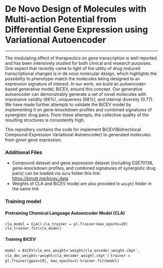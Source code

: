 # De Novo Design of Molecules with Multi-action Potential from Differential Gene Expression using Variational Autoencoder
---

The modulating effect of therapeutics on gene transcription is well reported and has been intensively studied for both clinical and research purposes. One aspect that recently came to light of the utility of drug-induced transcriptional changes is in de novo molecular design, which highlights the possibility to phenotype-match the molecules being designed to an expression signature of interest. In our work, we build an autoencoder-based generative model, BiCEV, around this concept. Our generative autoencoder can demonstrably generate a set of novel molecules with impressive validity (96%), uniqueness (98%), and internal diversity (0.77). We have made further attempts to validate the BiCEV model by implementing it on gene-knockdown profiles and combined signatures of synergistic drug pairs. From these attempts, the collective quality of the resulting structures is consistently high.


This repository contains the code for implement BiCEV(Bidirectional Compound-Expression Variational Autoencoder) to generated molecules from given gene expression.

### Additional Files
* Compound dataset and gene expression dataset (including GSE70138, gene-knockdown profiles, and combined signatures of synergistic drug pairs) can be loaded via `data` folder this link: https://kmutt.me/bicev_data
* Weights of CLA and BiCEV model are also provided in `weight` folder in the same link 



### Training model
#### Pretraining Chemical Language Autoencoder Model (CLA)

`cla_model = CLA()`
`cla_trainer = pl.Trainer(max_epochs=20)`
`cla_trainer.fit(cla_model)`


#### Training BiCEV 

`model = BiCEV(cla_enc_weight='weight/cla_encoder_weight.ckpt',`
`                cla_dec_weight='weight/cla_decoder_weight.ckpt')`
`trainer = pl.Trainer(gpus=[0], max_epochs=1)`
`trainer.fit(model)`
